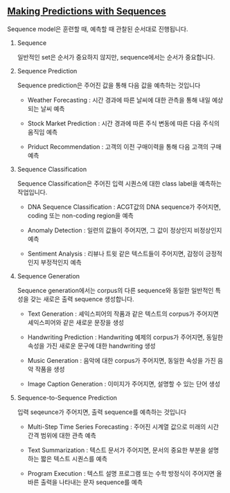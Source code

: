 ## [Making Predictions with Sequences](https://machinelearningmastery.com/sequence-prediction/)

Sequence model은 훈련할 때, 예측할 때 관찰된 순서대로 진행됩니다.

1. Sequence

   일반적인 set은 순서가 중요하지 않지만, sequence에서는 순서가 중요합니다.
   
2. Sequence Prediction
   
   Sequence prediction은 주어진 값을 통해 다음 값을 예측하는 것입니다
   

   * Weather Forecasting : 시간 경과에 따른 날씨에 대한 관측을 통해 내일 예상되는 날씨 예측
   
   * Stock Market Prediction : 시간 경과에 따른 주식 변동에 따른 다음 주식의 움직임 예측
   
   * Priduct Recommendation : 고객의 이전 구매이력을 통해 다음 고객의 구매 예측
   
3. Sequence Classification

   Sequence Classification은 주어진 입력 시퀀스에 대한 class label을 예측하는 작업입니다.
   
   * DNA Sequence Classification : ACGT값의 DNA sequence가 주어지면, coding 또는 non-coding region을 예측
   
   * Anomaly Detection : 일련의 값들이 주어지면, 그 값이 정상인지 비정상인지 예측
   
   * Sentiment Analysis : 리뷰나 트윗 같은 텍스트들이 주어지면, 감정이 긍정적인지 부정적인지 예측
   

4. Sequence Generation

   Sequence generation에서는 corpus의 다른 sequence와 동일한 일반적인 특성을 갖는 새로은 출력 sequence 생성합니다.
   
   * Text Generation : 셰익스피어의 작품과 같은 텍스트의 corpus가 주어지면 셰익스피어와 같은 새로운 문장을 생성
   
   * Handwriting Prediction : Handwriting 예제의 corpus가 주어지면, 동일한 속성을 가진 새로운 문구에 대한 handwriting 생성
   
   * Music Generation : 음악에 대한 corpus가 주어지면, 동일한 속성을 가진 음악 작품을 생성
   
   * Image Caption Generation : 이미지가 주어지면, 설명할 수 있는 단어 생성
   
   
5. Sequence-to-Sequence Prediction

   입력 seqeunce가 주어지면, 출력 sequence를 예측하는 것입니다
   
   * Multi-Step Time Series Forecasting : 주어진 시계열 값으로 미래의 시간 간격 범위에 대한 관측 예측
   
   * Text Summarization : 텍스트 문서가 주어지면, 문서의 중요한 부분을 설명 하는 짧은 텍스트 시퀀스를 예측
   
   * Program Execution : 텍스트 설명 프로그램 또는 수학 방정식이 주어지면 올바른 출력을 나타내는 문자 sequence를 예측
